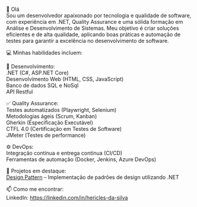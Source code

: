 👋 Olá  
Sou um desenvolvedor apaixonado por tecnologia e qualidade de software, com experiência em .NET, Quality Assurance e uma sólida formação em Análise e Desenvolvimento de Sistemas. Meu objetivo é criar soluções eficientes e de alta qualidade, aplicando boas práticas e automação de testes para garantir a excelência no desenvolvimento de software.

💻 Minhas habilidades incluem:  

🔧 Desenvolvimento:     
.NET (C#, ASP.NET Core)   
Desenvolvimento Web (HTML, CSS, JavaScript)   
Banco de dados SQL e NoSql   
API Restful   

✅ Quality Assurance:  
Testes automatizados (Playwright, Selenium)  
Metodologias ágeis (Scrum, Kanban)  
Gherkin (Especificação Executável)  
CTFL 4.0 (Certificação em Testes de Software)  
JMeter (Testes de performance)  

⚙️ DevOps:  
Integração contínua e entrega contínua (CI/CD)  
Ferramentas de automação (Docker, Jenkins, Azure DevOps)  

🚀 Projetos em destaque:  
[Design Pattern](https://github.com/IamDev01/Design_Pattern) – Implementação de padrões de design utilizando .NET  


📫 Como me encontrar:  
LinkedIn: https://linkedin.com/in/hericles-da-silva

